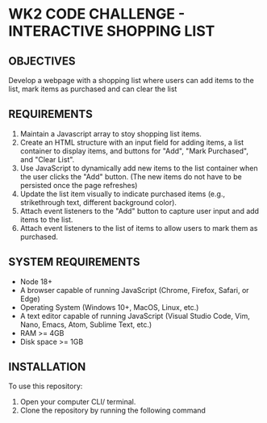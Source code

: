 # WK2 CODE CHALLENGE - INTERACTIVE SHOPPING LIST

## OBJECTIVES 
Develop a webpage with a shopping list where users can add items to the list, mark items as purchased and can clear the list

## REQUIREMENTS
1. Maintain a Javascript array to stoy shopping list items.
2. Create an HTML structure with an input field for adding items, a list container to display items, and buttons for "Add", "Mark Purchased", and "Clear List".
3. Use JavaScript to dynamically add new items to the list container when the user clicks the "Add" button. (The new items do not have to be persisted once the page refreshes)
4. Update the list item visually to indicate purchased items (e.g., strikethrough text, different background color).
5. Attach event listeners to the "Add" button to capture user input and add items to the list.
6. Attach event listeners to the list of items to allow users to mark them as purchased.

## SYSTEM REQUIREMENTS
- Node 18+
- A browser capable of running JavaScript (Chrome, Firefox, Safari, or Edge)
- Operating System (Windows 10+, MacOS, Linux, etc.)
- A text editor capable of running JavaScript (Visual Studio Code, Vim, Nano, Emacs, Atom, Sublime Text, etc.)
- RAM >= 4GB
- Disk space >= 1GB

## INSTALLATION
To use this repository:
1. Open your computer CLI/ terminal.
2. Clone the repository by running the following command 